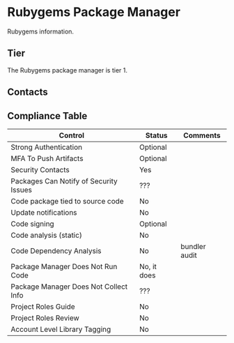 # Rubygems Package Manager

Rubygems information.

## Tier

The Rubygems package manager is tier 1.

## Contacts



## Compliance Table

| Control | Status | Comments |
|---------|--------|--------|
| Strong Authentication | Optional |  |
| MFA To Push Artifacts | Optional |  |
| Security Contacts | Yes |  |
| Packages Can Notify of Security Issues | ??? |  |
| Code package tied to source code | No | |
| Update notifications | No |  |
| Code signing | Optional |  |
| Code analysis (static) | No |  |
| Code Dependency Analysis | No | bundler audit |
| Package Manager Does Not Run Code | No, it does |  |
| Package Manager Does Not Collect Info | ??? |  |
| Project Roles Guide | No |  |
| Project Roles Review | No | |
| Account Level Library Tagging | No |  |